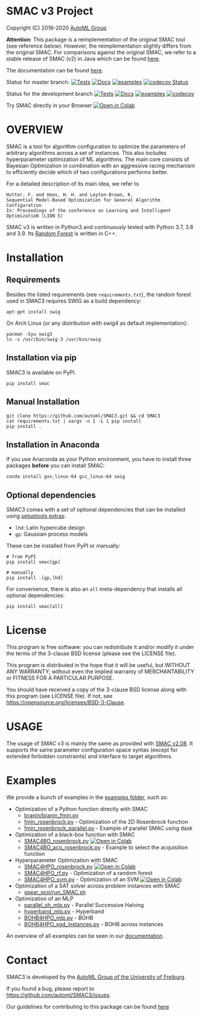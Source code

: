 # SMAC v3 Project

Copyright (C) 2016-2020  [AutoML Group](http://www.automl.org/)

__Attention__: This package is a reimplementation of the original SMAC tool
(see reference below).
However, the reimplementation slightly differs from the original SMAC.
For comparisons against the original SMAC, we refer to a stable release of SMAC (v2) in Java
which can be found [here](http://www.cs.ubc.ca/labs/beta/Projects/SMAC/).

The documentation can be found [here](https://automl.github.io/SMAC3/).

Status for master branch:
[![Tests](https://github.com/automl/SMAC3/actions/workflows/pytest.yml/badge.svg?branch=master)](https://github.com/automl/SMAC3/actions/workflows/pytest.yml)
[![Docs](https://github.com/automl/SMAC3/actions/workflows/docs.yml/badge.svg?branch=master)](https://github.com/automl/SMAC3/actions/workflows/docs.yml)
[![examples](https://github.com/automl/SMAC3/actions/workflows/terminal_examples.yml/badge.svg?branch=master)](https://github.com/automl/SMAC3/actions/workflows/terminal_examples.yml)
[![codecov Status](https://codecov.io/gh/automl/SMAC3/branch/master/graph/badge.svg)](https://codecov.io/gh/automl/SMAC3)

Status for the development branch
[![Tests](https://github.com/automl/SMAC3/actions/workflows/pytest.yml/badge.svg?branch=development)](https://github.com/automl/SMAC3/actions/workflows/pytest.yml)
[![Docs](https://github.com/automl/SMAC3/actions/workflows/docs.yml/badge.svg?branch=development)](https://github.com/automl/SMAC3/actions/workflows/docs.yml)
[![examples](https://github.com/automl/SMAC3/actions/workflows/terminal_examples.yml/badge.svg?branch=development)](https://github.com/automl/SMAC3/actions/workflows/terminal_examples.yml)
[![codecov](https://codecov.io/gh/automl/SMAC3/branch/development/graph/badge.svg)](https://codecov.io/gh/automl/SMAC3)

Try SMAC directly in your Browser [![Open in Colab](https://colab.research.google.com/assets/colab-badge.svg)](https://colab.research.google.com/drive/1v0ZH5S9Sfift30GxHAp96e0yZZUFS0Ah)

# OVERVIEW

SMAC is a tool for algorithm configuration to optimize the parameters of
arbitrary algorithms across a set of instances. This also includes
hyperparameter optimization of ML algorithms. The main core consists of
Bayesian Optimization in combination with an aggressive racing mechanism to
efficiently decide which of two configurations performs better.

For a detailed description of its main idea,
we refer to

    Hutter, F. and Hoos, H. H. and Leyton-Brown, K.
    Sequential Model-Based Optimization for General Algorithm Configuration
    In: Proceedings of the conference on Learning and Intelligent OptimizatioN (LION 5)


SMAC v3 is written in Python3 and continuously tested with Python 3.7, 3.8 and 3.9. 
Its [Random Forest](https://github.com/automl/random_forest_run) is written in C++.

# Installation

## Requirements

Besides the listed requirements (see `requirements.txt`), the random forest
used in SMAC3 requires SWIG as a build dependency:

```apt-get install swig```

On Arch Linux (or any distribution with swig4 as default implementation):

```
pacman -Syu swig3
ln -s /usr/bin/swig-3 /usr/bin/swig
```

## Installation via pip

SMAC3 is available on PyPI.

```pip install smac```

## Manual Installation

```
git clone https://github.com/automl/SMAC3.git && cd SMAC3
cat requirements.txt | xargs -n 1 -L 1 pip install
pip install .
```

## Installation in Anaconda

If you use Anaconda as your Python environment, you have to install three
packages **before** you can install SMAC:

```conda install gxx_linux-64 gcc_linux-64 swig```

## Optional dependencies

SMAC3 comes with a set of optional dependencies that can be installed using
[setuptools extras](https://setuptools.readthedocs.io/en/latest/setuptools.html#declaring-extras-optional-features-with-their-own-dependencies):

- `lhd`: Latin hypercube design
- `gp`: Gaussian process models

These can be installed from PyPI or manually:

```
# from PyPI
pip install smac[gp]

# manually
pip install .[gp,lhd]
```

For convenience, there is also an `all` meta-dependency that installs all optional dependencies:
```
pip install smac[all]
```

# License

This program is free software: you can redistribute it and/or modify
it under the terms of the 3-clause BSD license (please see the LICENSE file).

This program is distributed in the hope that it will be useful,
but WITHOUT ANY WARRANTY; without even the implied warranty of
MERCHANTABILITY or FITNESS FOR A PARTICULAR PURPOSE.

You should have received a copy of the 3-clause BSD license
along with this program (see LICENSE file).
If not, see <https://opensource.org/licenses/BSD-3-Clause>.

# USAGE

The usage of SMAC v3 is mainly the same as provided with [SMAC v2.08](http://www.cs.ubc.ca/labs/beta/Projects/SMAC/v2.08.00/manual.pdf).
It supports the same parameter configuration space syntax
(except for extended forbidden constraints) and interface to
target algorithms.

# Examples

We provide a bunch of examples in the [examples folder](examples), such as:

  * Optimization of a Python function directly with SMAC
    * [branin/branin_fmin.py](examples/branin/branin_fmin.py)
    * [fmin_rosenbrock.py](https://automl.github.io/SMAC3/master/examples/fmin_rosenbrock.html#sphx-glr-examples-fmin-rosenbrock-py) - Optimization of the 2D Rosenbrock function
    * [fmin_rosenbrock_parallel.py](https://automl.github.io/SMAC3/master/examples/fmin_rosenbrock_parallel.html#sphx-glr-examples-fmin-rosenbrock-parallel-py) - Example of parallel SMAC using dask
  * Optimization of a black-box function with SMAC
    * [SMAC4BO_rosenbrock.py](https://automl.github.io/SMAC3/master/examples/SMAC4BO_rosenbrock.html#sphx-glr-examples-smac4bo-rosenbrock-py) [![Open in Colab](https://colab.research.google.com/assets/colab-badge.svg)](https://colab.research.google.com/drive/1v0ZH5S9Sfift30GxHAp96e0yZZUFS0Ah)
    * [SMAC4BO_acq_rosenbrock.py](https://automl.github.io/SMAC3/master/examples/SMAC4HPO_acq_rosenbrock.html#sphx-glr-examples-smac4hpo-acq-rosenbrock-py) - Example to select the acquisition function
  * Hyperparameter Optimization with SMAC
    * [SMAC4HPO_rosenbrock.py](https://automl.github.io/SMAC3/master/examples/SMAC4HPO_rosenbrock.html#sphx-glr-examples-smac4hpo-rosenbrock-py) [![Open in Colab](https://colab.research.google.com/assets/colab-badge.svg)](https://colab.research.google.com/drive/1v0ZH5S9Sfift30GxHAp96e0yZZUFS0Ah)
    * [SMAC4HPO_rf.py](https://automl.github.io/SMAC3/master/examples/SMAC4HPO_rf.html#sphx-glr-examples-smac4hpo-rf-py) - Optimization of a random forest
    * [SMAC4HPO_svm.py](https://automl.github.io/SMAC3/master/examples/SMAC4HPO_svm.html#sphx-glr-examples-smac4hpo-svm-py) - Optimization of an SVM [![Open in Colab](https://colab.research.google.com/assets/colab-badge.svg)](https://colab.research.google.com/drive/1v0ZH5S9Sfift30GxHAp96e0yZZUFS0Ah)
  * Optimization of a SAT solver across problem instances with SMAC
    * [spear_qcp/run_SMAC.sh](examples/spear_qcp/run_SMAC.sh)
  * Optimization of an MLP
    * [parallel_sh_mlp.py](https://automl.github.io/SMAC3/master/examples/parallel_sh_mlp.html#sphx-glr-examples-parallel-sh-mlp-py) - Parallel Successive Halving
    * [hyperband_mlp.py](https://automl.github.io/SMAC3/master/examples/hyperband_mlp.html#sphx-glr-examples-hyperband-mlp-py) - Hyperband
    * [BOHB4HPO_mlp.py](https://automl.github.io/SMAC3/master/examples/BOHB4HPO_mlp.html#sphx-glr-examples-bohb4hpo-mlp-py) - BOHB
    * [BOHB4HPO_sgd_instances.py](https://automl.github.io/SMAC3/master/examples/BOHB4HPO_sgd_instances.html#sphx-glr-examples-bohb4hpo-sgd-instances-py) - BOHB across instances

An overview of all examples can be seen in our [documentation](https://automl.github.io/SMAC3/master/examples/index.html).

# Contact

SMAC3 is developed by the [AutoML Group of the University of Freiburg](http://www.automl.org/).

If you found a bug, please report to <https://github.com/automl/SMAC3/issues>.

Our guidelines for contributing to this package can be found [here](https://github.com/automl/SMAC3/blob/master/.github/CONTRIBUTING.md)
